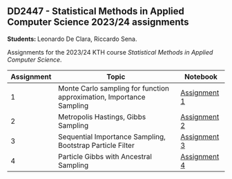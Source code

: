 
## DD2447 - Statistical Methods in Applied Computer Science 2023/24 assignments 
<strong> Students: </strong> Leonardo De Clara, Riccardo Sena.

Assignments for the 2023/24 KTH course <em>Statistical Methods in Applied Computer Science</em>.

| Assignment | Topic              | Notebook |
| -------- | ------------------------ | ------- |
| 1        | Monte Carlo sampling for function approximation, Importance Sampling           | [Assignment 1](Assignment_1/assignment1.ipynb) |
| 2        | Metropolis Hastings, Gibbs Sampling| [Assignment 2](Assignment_2/assignment2.ipynb) |
| 3        | Sequential Importance Sampling, Bootstrap Particle Filter     | [Assignment 3](Assignment_3/assignment3.ipynb) |
| 4        | Particle Gibbs with Ancestral Sampling | [Assignment 4](Assignment_4/assignment_4.ipynb) |
